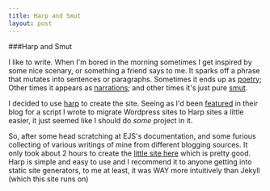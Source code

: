 ```yaml
---
title: Harp and Smut
layout: post
---
```



###Harp and Smut

I like to write. When I'm bored in the morning sometimes I get inspired by some
nice scenary, or something a friend says to me. It sparks off a phrase that
mutates into sentences or paragraphs. Sometimes it ends up as [poetry]; Other
times it appears as [narrations]; and other times it's just pure [smut]. 

I decided to use [harp] to create the site. Seeing as I'd been [featured] in 
their blog for a script I wrote to migrate Wordpress sites to Harp sites a little
easier, it just seemed like I should do _some_ project in it. 

So, after some head scratching at EJS's documentation, and some furious collecting
of various writings of mine from different blogging sources. It only took about 2
hours to create the [little site here] which is pretty good. Harp is simple and
easy to use and I recommend it to anyone getting into static site generators, to 
me at least, it was WAY more intuitively than Jekyll (which this site runs on)

[little site here]:ejehardenberg.github.io/writing
[featured]:http://harpjs.com/blog/harp-weekly-2013-11-17
[harp]:harpjs.com
[poetry]:ejehardenberg.github.io/writing/poetry
[smut]:ejehardenberg.github.io/writing/smut
[narrations]:ejehardenberg.github.io/writing/narrations

